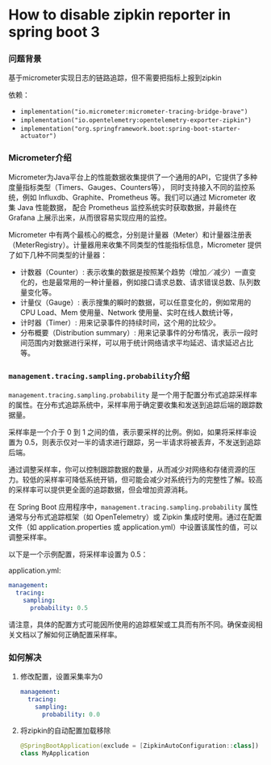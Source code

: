 # How to disable zipkin reporter in spring boot 3

### 问题背景

基于micrometer实现日志的链路追踪，但不需要把指标上报到zipkin

依赖：

- `implementation("io.micrometer:micrometer-tracing-bridge-brave")`
- `implementation("io.opentelemetry:opentelemetry-exporter-zipkin")`
- `implementation("org.springframework.boot:spring-boot-starter-actuator")`

### Micrometer介绍

Micrometer为Java平台上的性能数据收集提供了一个通用的API，它提供了多种度量指标类型（Timers、Gauges、Counters等），
同时支持接入不同的监控系统，例如 Influxdb、Graphite、Prometheus 等。我们可以通过 Micrometer 收集 Java 性能数据，
配合 Prometheus 监控系统实时获取数据，并最终在 Grafana 上展示出来，从而很容易实现应用的监控。

Micrometer 中有两个最核心的概念，分别是计量器（Meter）和计量器注册表（MeterRegistry）。计量器用来收集不同类型的性能指标信息，Micrometer
提供了如下几种不同类型的计量器：

- 计数器（Counter）: 表示收集的数据是按照某个趋势（增加／减少）一直变化的，也是最常用的一种计量器，例如接口请求总数、请求错误总数、队列数量变化等。
- 计量仪（Gauge）: 表示搜集的瞬时的数据，可以任意变化的，例如常用的 CPU Load、Mem 使用量、Network 使用量、实时在线人数统计等，
- 计时器（Timer）: 用来记录事件的持续时间，这个用的比较少。
- 分布概要（Distribution summary）: 用来记录事件的分布情况，表示一段时间范围内对数据进行采样，可以用于统计网络请求平均延迟、请求延迟占比等。

### `management.tracing.sampling.probability`介绍

`management.tracing.sampling.probability` 是一个用于配置分布式追踪采样率的属性。在分布式追踪系统中，采样率用于确定要收集和发送到追踪后端的跟踪数据量。

采样率是一个介于 0 到 1 之间的值，表示要采样的比例。例如，如果将采样率设置为 0.5，则表示仅对一半的请求进行跟踪，另一半请求将被丢弃，不发送到追踪后端。

通过调整采样率，你可以控制跟踪数据的数量，从而减少对网络和存储资源的压力。较低的采样率可降低系统开销，但可能会减少对系统行为的完整性了解。较高的采样率可以提供更全面的追踪数据，但会增加资源消耗。

在 Spring Boot 应用程序中，`management.tracing.sampling.probability` 属性通常与分布式追踪框架（如 OpenTelemetry）或 Zipkin
集成时使用。通过在配置文件（如 application.properties 或 application.yml）中设置该属性的值，可以调整采样率。

以下是一个示例配置，将采样率设置为 0.5：

application.yml:

```yaml
management:
  tracing:
    sampling:
      probability: 0.5
```

请注意，具体的配置方式可能因所使用的追踪框架或工具而有所不同。确保查阅相关文档以了解如何正确配置采样率。

### 如何解决

1. 修改配置，设置采集率为0

    ~~~yaml
    management:
      tracing:
        sampling:
          probability: 0.0
    ~~~

2. 将zipkin的自动配置加载移除
    ~~~kotlin
    @SpringBootApplication(exclude = [ZipkinAutoConfiguration::class])
    class MyApplication
    ~~~